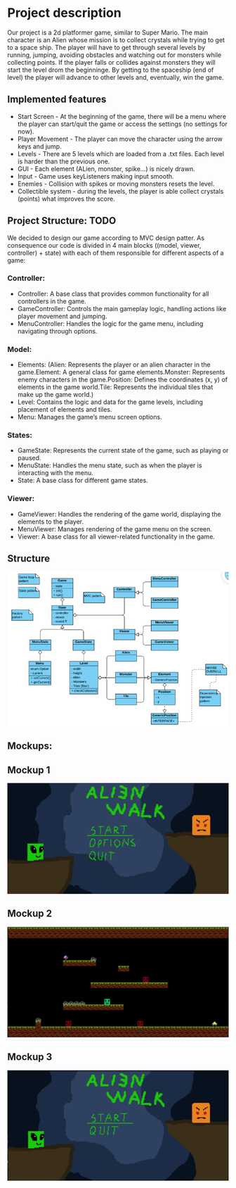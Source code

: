 # Project description
Our project is a 2d platformer game, similar to Super Mario. The main character is an Alien whose mission is to collect crystals while trying to get to a space ship. The player will have to get through several levels by running, jumping, avoiding obstacles and watching out for monsters while collecting points. If the player falls or collides against monsters they will start the level drom the beginninge. By getting to the spaceship (end of level) the player will advance to other levels and, eventually, win the game.

## Implemented features
* Start Screen - At the beginning of the game, there will be a menu where the player can start/quit the game or access the settings (no settings for now).
* Player Movement - The player can move the character using the arrow keys and jump.
* Levels - There are 5 levels which are loaded from a .txt files. Each level is harder than the previous one.
* GUI - Each element (ALien, monster, spike...) is nicely drawn.
* Input - Game uses keyListeners making input smooth.
* Enemies - Collision with spikes or moving monsters resets the level.
* Collectible system - during the levels, the player is able collect crystals (points) what improves the score.

## Project Structure: TODO
We decided to design our game according to MVC design patter. As consequence our code is divided in 4 main blocks ((model, viewer, controller) + state) with each of them responsible for different aspects of a game: 

### Controller:
* Controller: A base class that provides common functionality for all controllers in the game.
* GameController: Controls the main gameplay logic, handling actions like player movement and jumping.
* MenuController: Handles the logic for the game menu, including navigating through options.
### Model:
* Elements: (Alien: Represents the player or an alien character in the game.Element: A general class for game elements.Monster: Represents enemy characters in the game.Position: Defines the coordinates (x, y) of elements in the game world.Tile: Represents the individual tiles that make up the game world.)
* Level: Contains the logic and data for the game levels, including placement of elements and tiles.
* Menu: Manages the game’s menu screen options.
### States:
* GameState: Represents the current state of the game, such as playing or paused.
* MenuState: Handles the menu state, such as when the player is interacting with the menu.
* State: A base class for different game states.
### Viewer:
* GameViewer: Handles the rendering of the game world, displaying the elements to the player.
* MenuViewer: Manages rendering of the game menu on the screen.
* Viewer: A base class for all viewer-related functionality in the game.

## Structure
<p align="center">
  <img src="docs/images/AlienWalkUML.png"/>
</p>

## Mockups:

## Mockup 1
<p align="center">
  <img src="docs/images/Menu.png"/>
</p>

## Mockup 2
<p align="center">
  <img src="docs/images/Gameplay.png"/>
</p>

## Mockup 3
<p align="center">
  <img src="docs/images/OverMenu.png"/>
</p>
